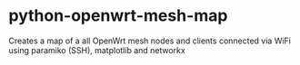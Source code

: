 # python-openwrt-mesh-map
Creates a map of a all OpenWrt mesh nodes and clients connected via WiFi using paramiko (SSH), matplotlib and networkx
